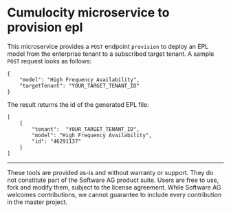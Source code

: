 # Cumulocity microservice to provision epl

This microservice provides a `POST` endpoint `provision` to deploy an EPL model from the enterprise tenant to a subscribed target tenant.
A sample `POST` request looks as follows:
```
{
    "model": "High Frequency Availability",
    "targetTenant": "YOUR_TARGET_TENANT_ID"
}
```
The result returns the id of the generated EPL file:
```
[
    {
        "tenant":  "YOUR_TARGET_TENANT_ID",
        "model": "High Frequency Availability",
        "id": "46291137"
    }
]
```

------------------------------

These tools are provided as-is and without warranty or support. They do not constitute part of the Software AG product suite. Users are free to use, fork and modify them, subject to the license agreement. While Software AG welcomes contributions, we cannot guarantee to include every contribution in the master project.
